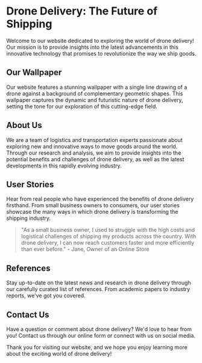 <!--font:Montserrat-->

# Drone Delivery: The Future of Shipping

Welcome to our website dedicated to exploring the world of drone delivery! Our mission is to provide insights into the latest advancements in this innovative technology that promises to revolutionize the way we ship goods.

## Our Wallpaper

Our website features a stunning wallpaper with a single line drawing of a drone against a background of complementary geometric shapes. This wallpaper captures the dynamic and futuristic nature of drone delivery, setting the tone for our exploration of this cutting-edge field.

## About Us

We are a team of logistics and transportation experts passionate about exploring new and innovative ways to move goods around the world. Through our research and analysis, we aim to provide insights into the potential benefits and challenges of drone delivery, as well as the latest developments in this rapidly evolving industry.

## User Stories

Hear from real people who have experienced the benefits of drone delivery firsthand. From small business owners to consumers, our user stories showcase the many ways in which drone delivery is transforming the shipping industry.

> "As a small business owner, I used to struggle with the high costs and logistical challenges of shipping my products across the country. With drone delivery, I can now reach customers faster and more efficiently than ever before." - Jane, Owner of an Online Store

## References

Stay up-to-date on the latest news and research in drone delivery through our carefully curated list of references. From academic papers to industry reports, we've got you covered.

## Contact Us

Have a question or comment about drone delivery? We'd love to hear from you! Contact us through our online form or connect with us on social media.

Thank you for visiting our website, and we hope you enjoy learning more about the exciting world of drone delivery!

<!--

Write me content for website with wallpaper which alt text is:

"A wallpaper with a single line drawing of a drone, against a background of geometric shapes in complementary colors."

The name/title of the page should not be 1:1 copy of the alt text but rather a real content of the website which is using this wallpaper.

- Use markdown format 
- Start with heading
- Heading should be short and concise
- The content should look like a real website 
- The website should not be about the wallpaper, wallpaper is just a related background
- Heading should be contain work "wallpaper" or "background"
- Include real sections like references, contact, user stories, etc. use things relevant to the page purpose.
- Feel free to use structure like headings, bullets, numbering, blockquotes, paragraphs, horizontal lines, etc.
- You can use formatting like bold or _italic_
- You can include UTF-8 emojis
- Links should be only #hash anchors (and you can refer to the document itself)
- Do not include images


---


# Drone Delivery: Revolutionizing the Future of Shipping

Welcome to our website dedicated to exploring the exciting world of drone delivery! Our mission is to educate and inform about the latest advancements in this innovative technology that promises to revolutionize the way we ship goods.

## The Wallpaper

Our website features a stunning wallpaper with a single line drawing of a drone, set against a background of geometric shapes in complementary colors. This wallpaper perfectly captures the futuristic and dynamic nature of drone delivery, and sets the tone for our exploration of this cutting-edge field.

## About Us

We are a team of experts in the field of logistics and transportation, with a passion for exploring new and innovative ways to move goods around the world. Through our research and analysis, we aim to provide insights into the potential benefits and challenges of drone delivery, as well as the latest developments in this rapidly evolving industry.

## User Stories

Hear from real people who have experienced the benefits of drone delivery firsthand. From small business owners to consumers, our user stories showcase the many ways in which drone delivery is transforming the shipping industry.

> "As a small business owner, I used to struggle with the high costs and logistical challenges of shipping my products across the country. With drone delivery, I can now reach customers faster and more efficiently than ever before." - Jane, Owner of an Online Store

## References

Stay up-to-date on the latest news and research in drone delivery through our carefully curated list of references. From academic papers to industry reports, we've got you covered.

## Contact Us

Have a question or comment about drone delivery? We'd love to hear from you! Contact us through our online form or connect with us on social media.

Thank you for visiting our website, and we hope you enjoy learning more about the exciting world of drone delivery!


---


Heading is too long, rewrite whole content.


---


# The Future of Shipping: Exploring the Benefits and Challenges of Drone Delivery

Welcome to our website dedicated to exploring the exciting world of drone delivery! Our mission is to educate and inform about the latest advancements in this innovative technology that promises to revolutionize the way we ship goods.

## Our Wallpaper

Our website features a stunning wallpaper with a single line drawing of a drone, set against a background of geometric shapes in complementary colors. This wallpaper captures the futuristic and dynamic nature of drone delivery, setting the tone for our exploration of this cutting-edge field.

## About Us

We are logistics and transportation experts passionate about exploring new and innovative ways to move goods around the world. Through our research and analysis, we aim to provide insights into the potential benefits and challenges of drone delivery, as well as the latest developments in this rapidly evolving industry.

## User Stories

Hear from real people who have experienced the benefits of drone delivery firsthand. From small business owners to consumers, our user stories showcase the many ways in which drone delivery is transforming the shipping industry.

> "As a small business owner, I used to struggle with the high costs and logistical challenges of shipping my products across the country. With drone delivery, I can now reach customers faster and more efficiently than ever before." - Jane, Owner of an Online Store

## References

Stay up-to-date on the latest news and research in drone delivery through our carefully curated list of references. From academic papers to industry reports, we've got you covered.

## Contact Us

Have a question or comment about drone delivery? We'd love to hear from you! Contact us through our online form or connect with us on social media.

Thank you for visiting our website, and we hope you enjoy learning more about the exciting world of drone delivery!


---


Heading is too long, rewrite whole content.


---


# Discover the World of Drone Delivery: Benefits, Challenges, and Latest Developments

Welcome to our website dedicated to exploring the world of drone delivery! Our mission is to provide insights into the latest advancements in this innovative technology that promises to revolutionize the way we ship goods.

## Our Wallpaper

Our website features a stunning wallpaper with a single line drawing of a drone against a background of complementary geometric shapes. This wallpaper captures the dynamic and futuristic nature of drone delivery, setting the tone for our exploration of this cutting-edge field.

## About Us

We are a team of logistics and transportation experts passionate about exploring new and innovative ways to move goods around the world. Through our research and analysis, we aim to provide insights into the potential benefits and challenges of drone delivery, as well as the latest developments in this rapidly evolving industry.

## User Stories

Hear from real people who have experienced the benefits of drone delivery firsthand. From small business owners to consumers, our user stories showcase the many ways in which drone delivery is transforming the shipping industry.

> "As a small business owner, I used to struggle with the high costs and logistical challenges of shipping my products across the country. With drone delivery, I can now reach customers faster and more efficiently than ever before." - Jane, Owner of an Online Store

## References

Stay up-to-date on the latest news and research in drone delivery through our carefully curated list of references. From academic papers to industry reports, we've got you covered.

## Contact Us

Have a question or comment about drone delivery? We'd love to hear from you! Contact us through our online form or connect with us on social media.

Thank you for visiting our website, and we hope you enjoy learning more about the exciting world of drone delivery!


---


Heading is too long, rewrite whole content.


---


# Drone Delivery: The Future of Shipping

Welcome to our website dedicated to exploring the world of drone delivery! Our mission is to provide insights into the latest advancements in this innovative technology that promises to revolutionize the way we ship goods.

## Our Wallpaper

Our website features a stunning wallpaper with a single line drawing of a drone against a background of complementary geometric shapes. This wallpaper captures the dynamic and futuristic nature of drone delivery, setting the tone for our exploration of this cutting-edge field.

## About Us

We are a team of logistics and transportation experts passionate about exploring new and innovative ways to move goods around the world. Through our research and analysis, we aim to provide insights into the potential benefits and challenges of drone delivery, as well as the latest developments in this rapidly evolving industry.

## User Stories

Hear from real people who have experienced the benefits of drone delivery firsthand. From small business owners to consumers, our user stories showcase the many ways in which drone delivery is transforming the shipping industry.

> "As a small business owner, I used to struggle with the high costs and logistical challenges of shipping my products across the country. With drone delivery, I can now reach customers faster and more efficiently than ever before." - Jane, Owner of an Online Store

## References

Stay up-to-date on the latest news and research in drone delivery through our carefully curated list of references. From academic papers to industry reports, we've got you covered.

## Contact Us

Have a question or comment about drone delivery? We'd love to hear from you! Contact us through our online form or connect with us on social media.

Thank you for visiting our website, and we hope you enjoy learning more about the exciting world of drone delivery!


---


Write me a Google font which is best fitting for the website.

Pick from the list:
- IBM Plex Sans
- Alegreya
- Montserrat
- Barlow Condensed
- Playfair Display
- Exo 2
- Raleway
- Orbitron
- Roboto
- Dancing Script
- Open Sans
- Lobster
- Great Vibes
- Lato
- Futura
- Poppins
- Inter


Write just the font name nothing else.


---


Montserrat

-->

